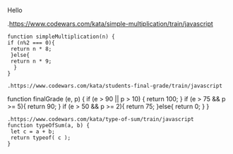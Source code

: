 Hello


.https://www.codewars.com/kata/simple-multiplication/train/javascript
```
function simpleMultiplication(n) {
if (n%2 === 0){
 return n * 8;
 }else{
 return n * 9;
  }
}

.https://www.codewars.com/kata/students-final-grade/train/javascript
```
function finalGrade (e, p) {
 if (e > 90 || p > 10) {
 return 100;
 }
 if (e > 75 && p >= 5){
 return 90;
 }
 if (e > 50 && p >= 2){
 return 75;
 }else{
 return 0;
 }
}

```
.https://www.codewars.com/kata/type-of-sum/train/javascript
function typeOfSum(a, b) {
 let c = a + b;
 return typeof( c );
}